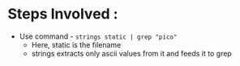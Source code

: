 # Steps Involved : 
- Use command - ```strings static | grep "pico"```
  - Here, static is the filename
  - strings extracts only ascii values from it and feeds it to grep
